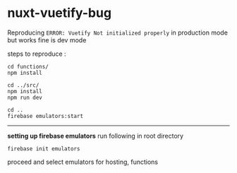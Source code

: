 # nuxt-vuetify-bug
Reproducing `ERROR: Vuetify Not initialized properly` in production mode but works fine is dev mode

steps to reproduce : 
```
cd functions/
npm install

cd ../src/
npm install 
npm run dev

cd ..
firebase emulators:start
```

-------------------------------------------

**setting up firebase emulators**
run following in root directory
```
firebase init emulators
```
proceed and select emulators for hosting, functions
